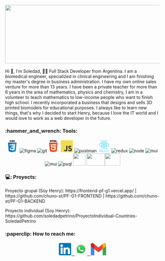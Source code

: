 <p>
  <code><img height="190px" width="790px" src="https://media.giphy.com/media/ko7twHhomhk8E/giphy.gif"></code> 
</p>
<p>
Hi 👋, I'm Soledad, 👩‍💻 Full Stack Developer from Argentina.
I am a biomedical engineer, specialized in clinical engineering and I am finishing my master's degree in business administration. I have my own online sales venture for more than 13 years. I have been a private teacher for more than 6 years in the area of mathematics, physics and chemistry, I am in a volunteer to teach mathematics to low-income people who want to finish high school. I recently incorporated a business that designs and sells 3D printed biomodels for educational purposes. I always like to learn new things, that's why I decided to start Henry, because I love the IT world and I would love to work as a web developer in the future.
</p>


<h3 align="left" style="margin-bottom: 20px;"> :hammer_and_wrench: Tools:</h3>

<p align="center"><img src="https://raw.githubusercontent.com/devicons/devicon/master/icons/css3/css3-original-wordmark.svg" alt="css3" width="40" height="40"/>&nbsp;<img src="https://www.vectorlogo.zone/logos/figma/figma-icon.svg" alt="figma" width="40" height="40"/>&nbsp;<img src="https://www.vectorlogo.zone/logos/git-scm/git-scm-icon.svg" alt="git" width="40" height="40"/><img src="https://raw.githubusercontent.com/devicons/devicon/master/icons/html5/html5-original-wordmark.svg" alt="html5" width="40" height="40"/>&nbsp;<img src="https://raw.githubusercontent.com/devicons/devicon/master/icons/javascript/javascript-original.svg" alt="javascript" width="40" height="40"/>&nbsp;<img src="https://www.vectorlogo.zone/logos/getpostman/getpostman-icon.svg" alt="postman" width="40" height="40"/>&nbsp;<img src="https://raw.githubusercontent.com/devicons/devicon/master/icons/react/react-original-wordmark.svg" alt="react" width="40" height="40"/>&nbsp;<img src="https://carlosazaustre.es/images/como-funciona-redux-conceptos-basicos/logo_redux.png" alt="redux" width="70" height="40"/>&nbsp;<img src="https://logos-download.com/wp-content/uploads/2016/09/Node_logo_NodeJS.png" alt="node" width="50" height="40"/>&nbsp;<img src="https://pgjones.dev/tozo/frontend/img/material-ui.png" alt="mui" width="40" height="40"/>&nbsp;<img src="https://a.slack-edge.com/80588/marketing/img/icons/icon_slack_hash_colored.png" alt="mui" width="40" height="40"/>&nbsp;<img src="https://henrixivo.files.wordpress.com/2014/07/postgresql-logo.jpg?w=468" alt="psql" width="50" height="40"/>&nbsp;<img src="https://encrypted-tbn0.gstatic.com/images?q=tbn:ANd9GcTq65a7eURVcc8cpEB42M35mNIKilVo6ccW9XoAQampc2M4xRopPWGzA_ai8ho2YhyEgaQ&usqp=CAU" width="40" height="40"/>&nbsp;<img src="https://logos-world.net/wp-content/uploads/2021/03/Trello-Logo.png" width="60" height="40"/><img src="https://camo.githubusercontent.com/58e35d08b53ec029f0e3e587a28a6f65777d352f797add843d153a0db60b9d7d/68747470733a2f2f692e696d6775722e636f6d2f79764559686e5a2e706e67" width="50" height="40"/></p>

<h3 align="left" style="margin-bottom: 20px;"> 💻: Proyects:</h3>

<p>Proyecto grupal (Soy Henry): https://frontend-pf-g1.vercel.app/ | https://github.com/chuno-st/PF-G1-FRONTEND | https://github.com/chuno-st/PF-G1-BACKEND</p>
<p>Proyecto individual (Soy Henry): https://github.com/soledadpetrino/ProyectoIndividual-Countries-SoledadPetrino</p>









<h3 align="left" style="margin-bottom: 20px;"> :paperclip: How to reach me:</h3>

<p align="center"> <a href="https://www.linkedin.com/in/soledad-petrino/" target="_blank" rel="noreferrer"><img width="40" height="40" src="https://github.com/soledadpetrino/soledadpetrino/blob/main/logos/linkedin.png">
&nbsp; <a href="https://api.whatsapp.com/send/?phone=%2B543814018653&text&type=phone_number&app_absent=0" target="_blank" rel="noreferrer"><img width="40" height="40" src="https://github.com/soledadpetrino/soledadpetrino/blob/main/logos/wp.jpeg">
&nbsp; <a href="mailto:soledadpetrino@gmail.com" target="_blank" rel="noreferrer" ><img width="50" height="40" src="https://github.com/soledadpetrino/soledadpetrino/blob/main/logos/gmail.png"> </p>
